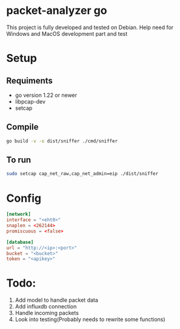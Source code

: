 # packet-analyzer go

This project is fully developed and tested on Debian.
Help need for Windows and MacOS development part and test

# Setup

## Requiments
- go version 1.22 or newer
- libpcap-dev
- setcap

## Compile
```bash
go build -v -o dist/sniffer ./cmd/sniffer
```

## To run
```bash
sudo setcap cap_net_raw,cap_net_admin=eip ./dist/sniffer
```

# Config
```toml
[network]
interface = "<eht0>"
snaplen = <262144>
promiscuous = <false>

[database]
url = "http://<ip>:<port>"
bucket = "<bucket>"
token = "<apikey>"
```

# Todo:
1. Add model to handle packet data
2. Add influxdb connection
3. Handle incoming packets
4. Look into testing(Probably needs to rewrite some functions)
